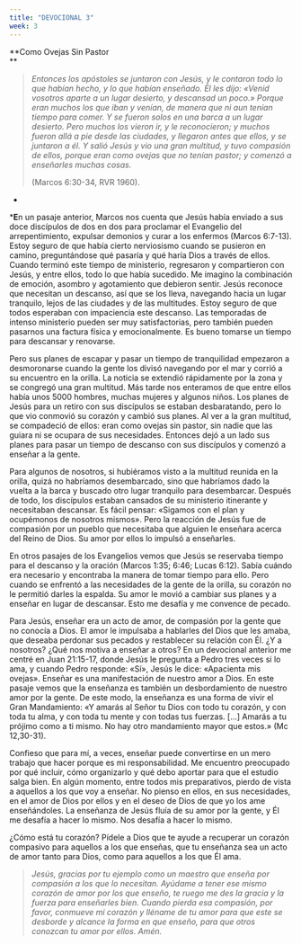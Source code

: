 ```yaml
---
title: "DEVOCIONAL 3"
week: 3
---
```


**Como Ovejas Sin Pastor  
**

> *Entonces los apóstoles se juntaron con Jesús, y le contaron todo lo
> que habían hecho, y lo que habían enseñado. Él les dijo: «Venid
> vosotros aparte a un lugar desierto, y descansad un poco.» Porque eran
> muchos los que iban y venían, de manera que ni aun tenían tiempo para
> comer. Y se fueron solos en una barca a un lugar desierto. Pero muchos
> los vieron ir, y le reconocieron; y muchos fueron allá a pie desde las
> ciudades, y llegaron antes que ellos, y se juntaron a él. Y salió
> Jesús y vio una gran multitud, y tuvo compasión de ellos, porque eran
> como ovejas que no tenían pastor; y comenzó a enseñarles muchas
> cosas.*
>
> (Marcos 6:30-34, RVR 1960).

*  
***E**n un pasaje anterior, Marcos nos cuenta que Jesús había enviado a
sus doce discípulos de dos en dos para proclamar el Evangelio del
arrepentimiento, expulsar demonios y curar a los enfermos (Marcos
6:7-13). Estoy seguro de que había cierto nerviosismo cuando se pusieron
en camino, preguntándose qué pasaría y qué haría Dios a través de ellos.
Cuando terminó este tiempo de ministerio, regresaron y compartieron con
Jesús, y entre ellos, todo lo que había sucedido. Me imagino la
combinación de emoción, asombro y agotamiento que debieron sentir. Jesús
reconoce que necesitan un descanso, así que se los lleva, navegando
hacia un lugar tranquilo, lejos de las ciudades y de las multitudes.
Estoy seguro de que todos esperaban con impaciencia este descanso. Las
temporadas de intenso ministerio pueden ser muy satisfactorias, pero
también pueden pasarnos una factura física y emocionalmente. Es bueno
tomarse un tiempo para descansar y renovarse.

Pero sus planes de escapar y pasar un tiempo de tranquilidad empezaron a
desmoronarse cuando la gente los divisó navegando por el mar y corrió a
su encuentro en la orilla. La noticia se extendió rápidamente por la
zona y se congregó una gran multitud. Más tarde nos enteramos de que
entre ellos había unos 5000 hombres, muchas mujeres y algunos niños. Los
planes de Jesús para un retiro con sus discípulos se estaban
desbaratando, pero lo que vio conmovió su corazón y cambió sus planes.
Al ver a la gran multitud, se compadeció de ellos: eran como ovejas sin
pastor, sin nadie que las guiara ni se ocupara de sus necesidades.
Entonces dejó a un lado sus planes para pasar un tiempo de descanso con
sus discípulos y comenzó a enseñar a la gente.

Para algunos de nosotros, si hubiéramos visto a la multitud reunida en
la orilla, quizá no habríamos desembarcado, sino que habríamos dado la
vuelta a la barca y buscado otro lugar tranquilo para desembarcar.
Después de todo, los discípulos estaban cansados de su ministerio
itinerante y necesitaban descansar. Es fácil pensar: «Sigamos con el
plan y ocupémonos de nosotros mismos». Pero la reacción de Jesús fue de
compasión por un pueblo que necesitaba que alguien le enseñara acerca
del Reino de Dios. Su amor por ellos lo impulsó a enseñarles.

En otros pasajes de los Evangelios vemos que Jesús se reservaba tiempo
para el descanso y la oración (Marcos 1:35; 6:46; Lucas 6:12). Sabía
cuándo era necesario y encontraba la manera de tomar tiempo para ello.
Pero cuando se enfrentó a las necesidades de la gente de la orilla, su
corazón no le permitió darles la espalda. Su amor le movió a cambiar sus
planes y a enseñar en lugar de descansar. Esto me desafía y me convence
de pecado.

Para Jesús, enseñar era un acto de amor, de compasión por la gente que
no conocía a Dios. El amor le impulsaba a hablarles del Dios que les
amaba, que deseaba perdonar sus pecados y restablecer su relación con
Él. ¿Y a nosotros? ¿Qué nos motiva a enseñar a otros? En un devocional
anterior me centré en Juan 21:15-17, donde Jesús le pregunta a Pedro
tres veces si lo ama, y cuando Pedro responde: «Sí», Jesús le dice:
«Apacienta mis ovejas». Enseñar es una manifestación de nuestro amor a
Dios. En este pasaje vemos que la enseñanza es también un desbordamiento
de nuestro amor por la gente. De este modo, la enseñanza es una forma de
vivir el Gran Mandamiento: «Y amarás al Señor tu Dios con todo tu
corazón, y con toda tu alma, y con toda tu mente y con todas tus
fuerzas. \[...\] Amarás a tu prójimo como a ti mismo. No hay otro
mandamiento mayor que estos.» (Mc 12,30-31).

Confieso que para mí, a veces, enseñar puede convertirse en un mero
trabajo que hacer porque es mi responsabilidad. Me encuentro preocupado
por qué incluir, cómo organizarlo y qué debo aportar para que el estudio
salga bien. En algún momento, entre todos mis preparativos, pierdo de
vista a aquellos a los que voy a enseñar. No pienso en ellos, en sus
necesidades, en el amor de Dios por ellos y en el deseo de Dios de que
yo los ame enseñándoles. La enseñanza de Jesús fluía de su amor por la
gente, y Él me desafía a hacer lo mismo. Nos desafía a hacer lo mismo.

¿Cómo está tu corazón? Pídele a Dios que te ayude a recuperar un corazón
compasivo para aquellos a los que enseñas, que tu enseñanza sea un acto
de amor tanto para Dios, como para aquellos a los que Él ama.

> *Jesús, gracias por tu ejemplo como un maestro que enseña por
> compasión a los que lo necesitan. Ayúdame a tener ese mismo corazón de
> amor por los que enseño, te ruego me des la gracia y la fuerza para
> enseñarles bien. Cuando pierda esa compasión, por favor, conmueve mi
> corazón y lléname de tu amor para que este se desborde y alcance la
> forma en que enseño, para que otros conozcan tu amor por ellos. Amén.*
